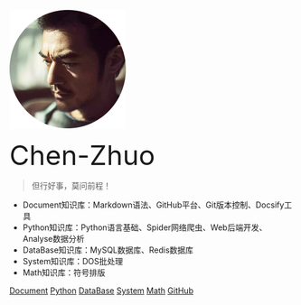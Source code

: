 ![logo](image/avatar.jpg)

<font size="10">Chen-Zhuo</font>

> 但行好事，莫问前程！

* Document知识库：Markdown语法、GitHub平台、Git版本控制、Docsify工具
* Python知识库：Python语言基础、Spider网络爬虫、Web后端开发、Analyse数据分析
* DataBase知识库：MySQL数据库、Redis数据库
* System知识库：DOS批处理
* Math知识库：符号排版

[Document](https://chen-zhuo.github.io/Document/) [Python](https://chen-zhuo.github.io/Python/) [DataBase](https://chen-zhuo.github.io/DataBase/) [System](https://chen-zhuo.github.io/System/) [Math](https://chen-zhuo.github.io/Math/) [GitHub](https://github.com/chen-zhuo)

